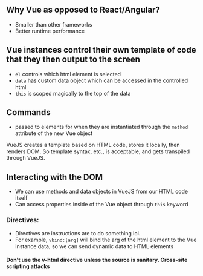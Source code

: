 ## Why Vue as opposed to React/Angular?

- Smaller than other frameworks
- Better runtime performance

## Vue instances control their own template of code that they then output to the screen

- `el` controls which html element is selected
- `data` has custom data object which can be accessed in the controlled html
- `this` is scoped magically to the top of the data

## Commands
- passed to elements for when they are instantiated through the `method` attribute of the new Vue object

VueJS creates a template based on HTML code, stores it locally, then renders DOM. So template syntax, etc., is acceptable, and gets transpiled through VueJS.

## Interacting with the DOM
- We can use methods and data objects in VueJS from our HTML code itself
- Can access properties inside of the Vue object through `this` keyword

### Directives:
- Directives are instructions are to do something lol.
- For example, `vbind:[arg]` will bind the arg of the html element to the Vue instance data, so we can send dynamic data to HTML elements

#### Don't use the v-html directive unless the source is sanitary. Cross-site scripting attacks